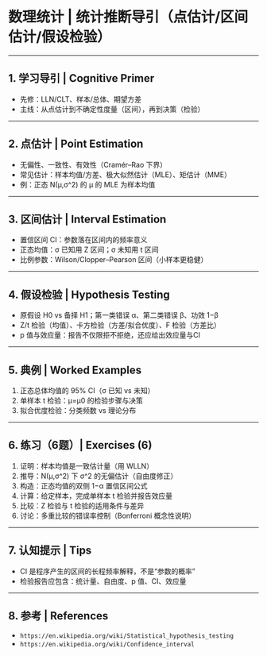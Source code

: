 # 数理统计 | 统计推断导引（点估计/区间估计/假设检验）

---

## 1. 学习导引 | Cognitive Primer

- 先修：LLN/CLT、样本/总体、期望方差
- 主线：从点估计到不确定性度量（区间），再到决策（检验）

---

## 2. 点估计 | Point Estimation

- 无偏性、一致性、有效性（Cramér–Rao 下界）
- 常见估计：样本均值/方差、极大似然估计（MLE）、矩估计（MME）
- 例：正态 N(μ,σ^2) 的 μ 的 MLE 为样本均值

---

## 3. 区间估计 | Interval Estimation

- 置信区间 CI：参数落在区间内的频率意义
- 正态均值：σ 已知用 Z 区间；σ 未知用 t 区间
- 比例参数：Wilson/Clopper–Pearson 区间（小样本更稳健）

---

## 4. 假设检验 | Hypothesis Testing

- 原假设 H0 vs 备择 H1；第一类错误 α、第二类错误 β、功效 1−β
- Z/t 检验（均值）、卡方检验（方差/拟合优度）、F 检验（方差比）
- p 值与效应量：报告不仅限拒不拒绝，还应给出效应量与CI

---

## 5. 典例 | Worked Examples

1) 正态总体均值的 95% CI（σ 已知 vs 未知）
2) 单样本 t 检验：μ=μ0 的检验步骤与决策
3) 拟合优度检验：分类频数 vs 理论分布

---

## 6. 练习（6题）| Exercises (6)

1) 证明：样本均值是一致估计量（用 WLLN）
2) 推导：N(μ,σ^2) 下 σ^2 的无偏估计（自由度修正）
3) 构造：正态均值的双侧 1−α 置信区间公式
4) 计算：给定样本，完成单样本 t 检验并报告效应量
5) 比较：Z 检验与 t 检验的适用条件与差异
6) 讨论：多重比较的错误率控制（Bonferroni 概念性说明）

---

## 7. 认知提示 | Tips

- CI 是程序产生的区间的长程频率解释，不是“参数的概率”
- 检验报告应包含：统计量、自由度、p 值、CI、效应量

---

## 8. 参考 | References

- `https://en.wikipedia.org/wiki/Statistical_hypothesis_testing`
- `https://en.wikipedia.org/wiki/Confidence_interval`

